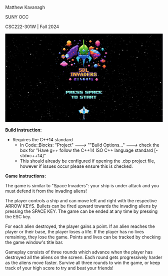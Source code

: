 Matthew Kavanagh

SUNY OCC

CSC222-301W  | Fall 2024

![sdl invaders](https://github.com/mkavanagh-23/SDL-Invaders/blob/e50ce30b724bbab0c4b9557e076231643073594f/graphics/screenshot.png)

**Build instruction:**
- Requires the C++14 standard
	-  In Code::Blocks: "Project" ---> ""Build Options..." ---> check the box for "Have g++ follow the C++14 ISO C++ language standard [-std=c++14]"
	-  This should already be configured if opening the .cbp project file, however if issues occur please ensure this is checked.

**Game Instructions:**

The game is similar to "Space Invaders": your ship is under attack and you must defend it from the invading aliens!

The player controls a ship and can move left and right with the respective ARROW KEYS. Bullets can be fired upward towards the invading aliens by pressing the SPACE KEY. The game can be ended at any time by pressing the ESC key.

For each alien destroyed, the player gains a point. If an alien reaches the player or their base, the player loses a life. If the player has no lives remaining, they lose the game. Points and lives can be tracked by checking the game window's title bar.

Gameplay consists of three rounds which advance when the player has destroyed all the aliens on the screen. Each round gets progressively harder as the aliens move faster. Survive all three rounds to win the game, or keep track of your high score to try and beat your friends!
